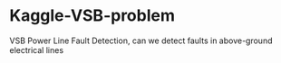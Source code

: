 # Kaggle-VSB-problem
VSB Power Line Fault Detection, can we detect faults in above-ground electrical lines
